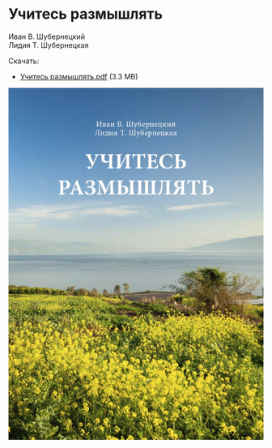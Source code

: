 # Учитесь размышлять

Иван В. Шубернецкий  
Лидия Т. Шубернецкая

Скачать:

* [Учитесь размышлять.pdf](https://github.com/ivan-shubernetskiy/thoughts/raw/master/%D0%A3%D1%87%D0%B8%D1%82%D0%B5%D1%81%D1%8C%20%D0%A0%D0%B0%D0%B7%D0%BC%D1%8B%D1%88%D0%BB%D1%8F%D1%82%D1%8C.pdf) (3.3 MB)

![Наши Корни](./%D0%A3%D1%87%D0%B8%D1%82%D0%B5%D1%81%D1%8C%20%D0%A0%D0%B0%D0%B7%D0%BC%D1%8B%D1%88%D0%BB%D1%8F%D1%82%D1%8C.jpg)
